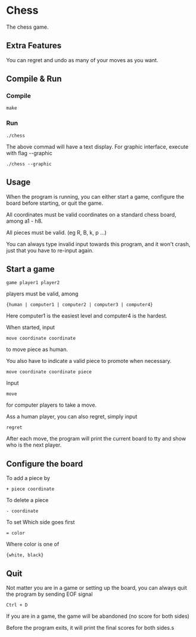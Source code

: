 # Chess

The chess game.

## Extra Features

You can regret and undo as many of your moves as you want.

## Compile & Run

### Compile

```
make
```

### Run

```
./chess
```
The above commad will have a text display.
For graphic interface, execute with flag --graphic
```
./chess --graphic
```

## Usage

When the program is running, you can either start a game, configure the board before starting, or quit the game.

All coordinates must be valid coordinates on a standard chess board, among a1 - h8.

All pieces must be valid. (eg R, B, k, p ...)

You can always type invalid input towards this program, and it won't crash, just that you have to re-input again.

## Start a game

```
game player1 player2
```

players must be valid, among

```
{human | computer1 | computer2 | computer3 | computer4}
```

Here computer1 is the easiest level and computer4 is the hardest.

When started, input

```
move coordinate coordinate
```

to move piece as human.

You also have to indicate a valid piece to promote when necessary.

```
move coordinate coordinate piece
```

Input

```
move
```

for computer players to take a move.

Ass a human player, you can also regret, simply input

```
regret
```
After each move, the program will print the current board to tty and show who is the next player.

## Configure the board

To add a piece by

```
+ piece coordinate
```

To delete a piece

```
- coordinate
```

To set Which side goes first

```
= color
```
Where color is one of

```
{white, black}
```

## Quit

Not matter you are in a game or setting up the board, you can always quit the program by sending EOF signal

```
Ctrl + D
```
If you are in a game, the game will be abandoned (no score for both sides)

Before the program exits, it will print the final scores for both sides.s
